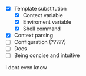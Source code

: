 
- [x] Template substitution
  - [x] Context variable
  - [x] Enviroment variable
  - [x] Shell command
- [x] Context parsing
- [ ] Configuration (?????)
- [ ] Docs
- [ ] Being concise and intuitive

i dont even know
